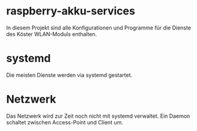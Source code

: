 # raspberry-akku-services
In diesem Projekt sind alle Konfigurationen und Programme für die Dienste des Köster WLAN-Moduls enthalten.

# systemd
Die meisten Dienste werden via systemd gestartet.

# Netzwerk
Das Netzwerk wird zur Zeit noch nicht mit systemd verwaltet.
Ein Daemon schaltet zwischen Access-Point und Client um.
